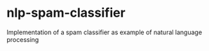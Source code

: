 # nlp-spam-classifier
Implementation of a spam classifier as example of natural language processing

